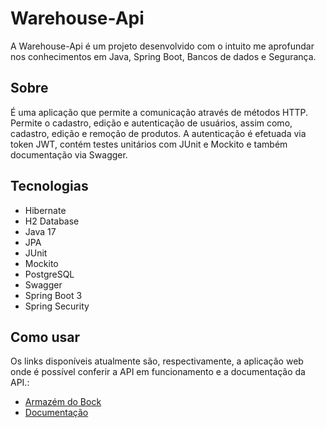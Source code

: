 # Warehouse-Api

A Warehouse-Api é um projeto desenvolvido com o intuito me aprofundar nos conhecimentos em Java, Spring Boot, Bancos de dados e Segurança. 

## Sobre

É uma aplicação que permite a comunicação através de métodos HTTP. Permite o cadastro, edição e autenticação de usuários, assim como, cadastro, edição e remoção de produtos. A autenticação é efetuada via token JWT, contém testes unitários com JUnit e Mockito e também documentação via Swagger.

## Tecnologias

- Hibernate
- H2 Database
- Java 17
- JPA
- JUnit
- Mockito
- PostgreSQL
- Swagger
- Spring Boot 3
- Spring Security

## Como usar

Os links disponíveis atualmente são, respectivamente, a aplicação web onde é possível conferir a API em funcionamento e a documentação da API.:

- [Armazém do Bock](https://warehouse-bock.vercel.app/)
- [Documentação](https://warehouse-api-bock-1d530a08b5a3.herokuapp.com/api-docs)